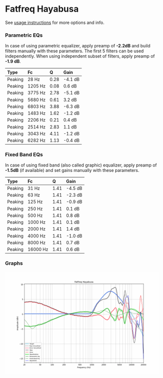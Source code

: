 # Fatfreq Hayabusa
See [usage instructions](https://github.com/jaakkopasanen/AutoEq#usage) for more options and info.

### Parametric EQs
In case of using parametric equalizer, apply preamp of **-2.2dB** and build filters manually
with these parameters. The first 5 filters can be used independently.
When using independent subset of filters, apply preamp of **-1.9 dB**.

| Type    | Fc      |    Q | Gain    |
|:--------|:--------|:-----|:--------|
| Peaking | 28 Hz   | 0.28 | -4.1 dB |
| Peaking | 1205 Hz | 0.08 | 0.6 dB  |
| Peaking | 3775 Hz | 2.78 | -5.1 dB |
| Peaking | 5680 Hz | 0.61 | 3.2 dB  |
| Peaking | 6803 Hz | 3.88 | -6.3 dB |
| Peaking | 1483 Hz | 1.62 | -1.2 dB |
| Peaking | 2206 Hz | 0.21 | 0.4 dB  |
| Peaking | 2514 Hz | 2.83 | 1.1 dB  |
| Peaking | 3043 Hz | 4.11 | -1.2 dB |
| Peaking | 6282 Hz | 1.13 | -0.4 dB |

### Fixed Band EQs
In case of using fixed band (also called graphic) equalizer, apply preamp of **-1.5dB**
(if available) and set gains manually with these parameters.

| Type    | Fc       |    Q | Gain    |
|:--------|:---------|:-----|:--------|
| Peaking | 31 Hz    | 1.41 | -4.5 dB |
| Peaking | 63 Hz    | 1.41 | -2.3 dB |
| Peaking | 125 Hz   | 1.41 | -0.9 dB |
| Peaking | 250 Hz   | 1.41 | 0.1 dB  |
| Peaking | 500 Hz   | 1.41 | 0.8 dB  |
| Peaking | 1000 Hz  | 1.41 | 0.1 dB  |
| Peaking | 2000 Hz  | 1.41 | 1.4 dB  |
| Peaking | 4000 Hz  | 1.41 | -1.0 dB |
| Peaking | 8000 Hz  | 1.41 | 0.7 dB  |
| Peaking | 16000 Hz | 1.41 | 0.6 dB  |

### Graphs
![](./Fatfreq%20Hayabusa.png)